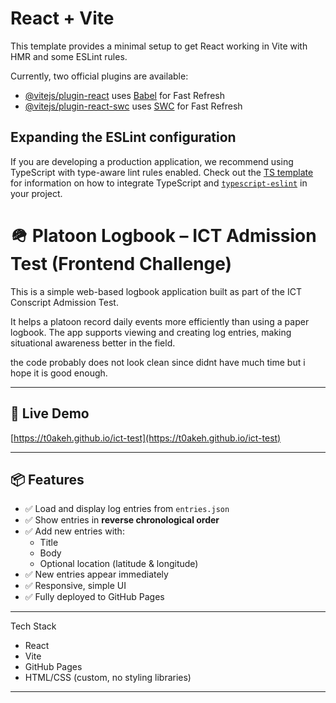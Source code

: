 # React + Vite

This template provides a minimal setup to get React working in Vite with HMR and some ESLint rules.

Currently, two official plugins are available:

- [@vitejs/plugin-react](https://github.com/vitejs/vite-plugin-react/blob/main/packages/plugin-react) uses [Babel](https://babeljs.io/) for Fast Refresh
- [@vitejs/plugin-react-swc](https://github.com/vitejs/vite-plugin-react/blob/main/packages/plugin-react-swc) uses [SWC](https://swc.rs/) for Fast Refresh

## Expanding the ESLint configuration

If you are developing a production application, we recommend using TypeScript with type-aware lint rules enabled. Check out the [TS template](https://github.com/vitejs/vite/tree/main/packages/create-vite/template-react-ts) for information on how to integrate TypeScript and [`typescript-eslint`](https://typescript-eslint.io) in your project.

# 🪖 Platoon Logbook – ICT Admission Test (Frontend Challenge)

This is a simple web-based logbook application built as part of the ICT Conscript Admission Test.

It helps a platoon record daily events more efficiently than using a paper logbook. The app supports viewing and creating log entries, making situational awareness better in the field.

the code probably does not look clean since didnt have much time but  i hope it is good enough.

---

## 🔗 Live Demo

 [https://t0akeh.github.io/ict-test](https://t0akeh.github.io/ict-test)

---

## 📦 Features

- ✅ Load and display log entries from `entries.json`
- ✅ Show entries in **reverse chronological order**
- ✅ Add new entries with:
  - Title
  - Body
  - Optional location (latitude & longitude)
- ✅ New entries appear immediately
- ✅ Responsive, simple UI
- ✅ Fully deployed to GitHub Pages

---

Tech Stack

- React
- Vite
- GitHub Pages
- HTML/CSS (custom, no styling libraries)

---



